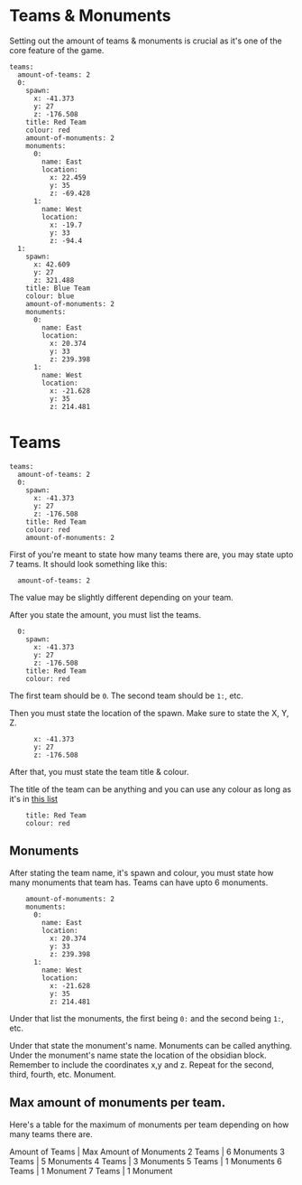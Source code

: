 # Teams & Monuments

Setting out the amount of teams & monuments is crucial as it's one of the core feature of the game.

```
teams:
  amount-of-teams: 2
  0:
    spawn:
      x: -41.373
      y: 27
      z: -176.508
    title: Red Team
    colour: red
    amount-of-monuments: 2
    monuments:
      0:
        name: East
        location:
          x: 22.459
          y: 35
          z: -69.428
      1:
        name: West
        location: 
          x: -19.7
          y: 33
          z: -94.4
  1:
    spawn: 
      x: 42.609
      y: 27
      z: 321.488
    title: Blue Team
    colour: blue
    amount-of-monuments: 2
    monuments:
      0:
        name: East
        location: 
          x: 20.374
          y: 33
          z: 239.398
      1:
        name: West
        location: 
          x: -21.628
          y: 35
          z: 214.481
```

# Teams

```
teams:
  amount-of-teams: 2
  0:
    spawn:
      x: -41.373
      y: 27
      z: -176.508
    title: Red Team
    colour: red
    amount-of-monuments: 2
```
First of you're meant to state how many teams there are, you may state upto 7 teams. 
It should look something like this:
```
  amount-of-teams: 2
```
The value may be slightly different depending on your team.

After you state the amount, you must list the teams.
```
  0:
    spawn:
      x: -41.373
      y: 27
      z: -176.508
    title: Red Team
    colour: red
```

The first team should be ```0```. The second team should be ```1:```, etc.

Then you must state the location of the spawn. Make sure to state the X, Y, Z.
```
      x: -41.373
      y: 27
      z: -176.508
```
After that, you must state the team title & colour.

The title of the team can be anything and you can use any colour as long as it's in [this list](https://tgn-minecraft.github.io/docs/colours)
```
    title: Red Team
    colour: red
```

## Monuments

After stating the team name, it's spawn and colour, you must state how many monuments that team has. Teams can have upto 6 monuments.
```
    amount-of-monuments: 2
    monuments:
      0:
        name: East
        location: 
          x: 20.374
          y: 33
          z: 239.398
      1:
        name: West
        location: 
          x: -21.628
          y: 35
          z: 214.481
```
Under that list the monuments, the first being ```0:``` and the second being ```1:```, etc. 

Under that state the monument's name. Monuments can be called anything. Under the monument's name state the location of the obsidian block. 
Remember to include the coordinates x,y and z. Repeat for the second, third, fourth, etc. Monument. 

## Max amount of monuments per team.

Here's a table for the maximum of monuments per team depending on how many teams there are.

Amount of Teams | Max Amount of Monuments
2 Teams | 6 Monuments
3 Teams | 5 Monuments
4 Teams | 3 Monuments
5 Teams | 1 Monuments
6 Teams | 1 Monument
7 Teams | 1 Monument
